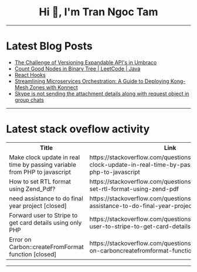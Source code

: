 <h1 align="center">Hi 👋, I'm Tran Ngoc Tam</h1>

---

# Latest Blog Posts 
<!-- BLOG-POST-LIST:START -->
- [The Challenge of Versioning Expandable API&#39;s in Umbraco](https://dev.to/mattbrailsford/the-challenge-of-versioning-expandable-apis-in-umbraco-1ab8)
- [Count Good Nodes in Binary Tree | LeetCode | Java](https://dev.to/tanujav/count-good-nodes-in-binary-tree-leetcode-java-5cgi)
- [React Hooks](https://dev.to/paulund/react-hooks-22hc)
- [Streamlining Microservices Orchestration: A Guide to Deploying Kong-Mesh Zones with Konnect](https://dev.to/zelar/streamlining-microservices-orchestration-a-guide-to-deploying-kong-mesh-zones-with-konnect-mg)
- [Skype is not sending the attachment details along with request object in group chats](https://dev.to/ragu27ag/skype-is-not-sending-the-attachment-details-along-with-request-object-in-group-chats-4j79)
<!-- BLOG-POST-LIST:END -->

---

# Latest stack oveflow activity
<table>
  <tr><th>Title</th><th>Link</th></tr>
  <!-- STACKOVERFLOW:START --><tr><td>Make clock update in real time by passing variable from PHP to javascript</td><td>https://stackoverflow.com/questions/78417420/make-clock-update-in-real-time-by-passing-variable-from-php-to-javascript</td></tr><tr><td>How to set RTL format using Zend_Pdf?</td><td>https://stackoverflow.com/questions/78417401/how-to-set-rtl-format-using-zend-pdf</td></tr><tr><td>need assistance to do final year project [closed]</td><td>https://stackoverflow.com/questions/78417377/need-assistance-to-do-final-year-project</td></tr><tr><td>Forward user to Stripe to get card details using only PHP</td><td>https://stackoverflow.com/questions/78417337/forward-user-to-stripe-to-get-card-details-using-only-php</td></tr><tr><td>Error on Carbon::createFromFormat function [closed]</td><td>https://stackoverflow.com/questions/78417137/error-on-carboncreatefromformat-function</td></tr><!-- STACKOVERFLOW:END -->
</table>

---


